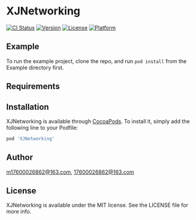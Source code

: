 # XJNetworking

[![CI Status](http://img.shields.io/travis/m17600026862@163.com/XJNetworking.svg?style=flat)](https://travis-ci.org/m17600026862@163.com/XJNetworking)
[![Version](https://img.shields.io/cocoapods/v/XJNetworking.svg?style=flat)](http://cocoapods.org/pods/XJNetworking)
[![License](https://img.shields.io/cocoapods/l/XJNetworking.svg?style=flat)](http://cocoapods.org/pods/XJNetworking)
[![Platform](https://img.shields.io/cocoapods/p/XJNetworking.svg?style=flat)](http://cocoapods.org/pods/XJNetworking)

## Example

To run the example project, clone the repo, and run `pod install` from the Example directory first.

## Requirements

## Installation

XJNetworking is available through [CocoaPods](http://cocoapods.org). To install
it, simply add the following line to your Podfile:

```ruby
pod 'XJNetworking'
```

## Author

m17600026862@163.com, 17600026862@163.com

## License

XJNetworking is available under the MIT license. See the LICENSE file for more info.
